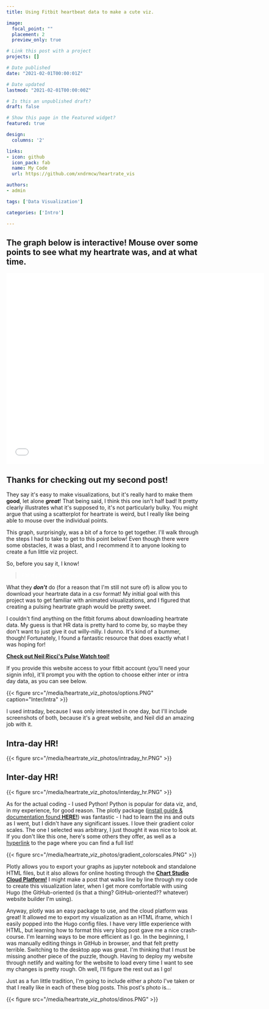 ```yaml
---
title: Using Fitbit heartbeat data to make a cute viz.

image:
  focal_point: ""
  placement: 2
  preview_only: true

# Link this post with a project
projects: []

# Date published
date: "2021-02-01T00:00:01Z"

# Date updated
lastmod: "2021-02-01T00:00:00Z"

# Is this an unpublished draft?
draft: false

# Show this page in the Featured widget?
featured: true

design:
  columns: '2'

links:
- icon: github
  icon_pack: fab
  name: My Code
  url: https://github.com/xndrmcw/heartrate_vis

authors:
- admin

tags: ['Data Visualization']

categories: ['Intro']

---
```

## The graph below is interactive! Mouse over some points to see what my heartrate was, and at what time.

<iframe width="675" height="500" frameborder="0" scrolling="no" src="//plotly.com/~alexandermcw/1.embed"></iframe>

## Thanks for checking out my second post!

They say it's easy to make visualizations, but it's really hard to make them **good**, let alone ***great***! That being said, I think this one isn't half bad! It pretty clearly illustrates what it's supposed to, it's not particularly bulky. You might argue that using a scatterplot for heartrate is weird, but I really like being able to mouse over the individual points.

This graph, surprisingly, was a bit of a force to get together. I'll walk through the steps I had to take to get to this point below! Even though there were some obstacles, it was a blast, and I recommend it to anyone looking to create a fun little viz project.


So, before you say it, I know!

><p style="color:white;">Fitbit provides a similar visualization in the mobile/browser app.</p>

What they <b><i>don't</b></i> do (for a reason that I'm still not sure of) is allow you to download your heartrate data in a csv format! My initial goal with this project was to get familiar with animated visualizations, and I figured that creating a pulsing heartrate graph would be pretty sweet.

I couldn't find anything on the fitbit forums about downloading heartrate data. My guess is that HR data is pretty hard to come by, so maybe they don't want to just give it out willy-nilly. I dunno. It's kind of a bummer, though! Fortunately, I found a fantastic resource that does exactly what I was hoping for!

[**Check out Neil Ricci's Pulse Watch tool!**](https://iccir919.github.io/pulseWatch/public/index.html)

If you provide this website access to your fitbit account (you'll need your signin info), it'll prompt you with the option to choose either inter or intra day data, as you can see below.

{{< figure src="/media/heartrate_viz_photos/options.PNG" caption="Inter/Intra" >}}

I used intraday, because I was only interested in one day, but I'll include screenshots of both, because it's a great website, and Neil did an amazing job with it.
## Intra-day HR!
{{< figure src="/media/heartrate_viz_photos/intraday_hr.PNG" >}}

## Inter-day HR!
{{< figure src="/media/heartrate_viz_photos/interday_hr.PNG" >}}


As for the actual coding - I used Python! Python is popular for data viz, and, in my experience, for good reason. The plotly package ([install guide & documentation found **HERE!**](https://pypi.org/project/plotly)) was fantastic - I had to learn the ins and outs as I went, but I didn't have any significant issues. I love their gradient color scales. The one I selected was arbitrary, I just thought it was nice to look at. If you don't like this one, here's some others they offer, as well as a [hyperlink](https://plotly.com/python/builtin-colorscales/) to the page where you can find a full list!

{{< figure src="/media/heartrate_viz_photos/gradient_colorscales.PNG" >}}

Plotly allows you to export your graphs as jupyter notebook and standalone HTML files, but it also allows for online hosting through the [**Chart Studio Cloud Platform!**](https://chart-studio.plotly.com/) I might make a post that walks line by line through my code to create this visualization later, when I get more comfortable with using Hugo (the GitHub-oriented (is that a thing? GitHub-oriented?? whatever) website builder I'm using).

Anyway, plotly was an easy package to use, and the cloud platform was great! It allowed me to export my visualization as an HTML iframe, which I easily popped into the Hugo config files. I have very little experience with HTML, but learning how to format this very blog post gave me a nice crash-course. I'm learning ways to be more efficient as I go. In the beginning, I was manually editing things in GitHub in browser, and that felt pretty terrible. Switching to the desktop app was great. I'm thinking that I must be missing another piece of the puzzle, though. Having to deploy my website through netlify and waiting for the website to load every time I want to see my changes is pretty rough. Oh well, I'll figure the rest out as I go!

Just as a fun little tradition, I'm going to include either a photo I've taken or that I really like in each of these blog posts. This post's photo is...

{{< figure src="/media/heartrate_viz_photos/dinos.PNG" >}}
